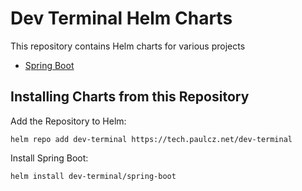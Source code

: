 # Dev Terminal Helm Charts

This repository contains Helm charts for various projects

* [Spring Boot](charts/spring-boot/)


## Installing Charts from this Repository

Add the Repository to Helm:

    helm repo add dev-terminal https://tech.paulcz.net/dev-terminal

Install Spring Boot:

    helm install dev-terminal/spring-boot
